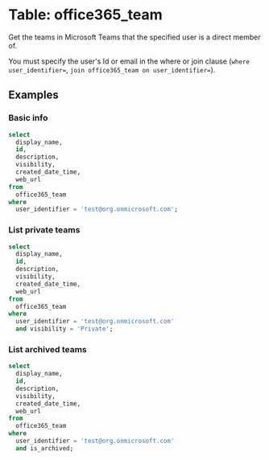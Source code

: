 # Table: office365_team

Get the teams in Microsoft Teams that the specified user is a direct member of.

You must specify the user's Id or email in the where or join clause (`where user_identifier=`, `join office365_team on user_identifier=`).

## Examples

### Basic info

```sql
select
  display_name,
  id,
  description,
  visibility,
  created_date_time,
  web_url
from
  office365_team
where
  user_identifier = 'test@org.onmicrosoft.com';
```

### List private teams

```sql
select
  display_name,
  id,
  description,
  visibility,
  created_date_time,
  web_url
from
  office365_team
where
  user_identifier = 'test@org.onmicrosoft.com'
  and visibility = 'Private';
```

### List archived teams

```sql
select
  display_name,
  id,
  description,
  visibility,
  created_date_time,
  web_url
from
  office365_team
where
  user_identifier = 'test@org.onmicrosoft.com'
  and is_archived;
```
